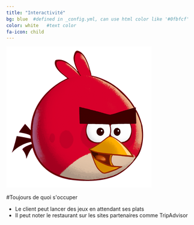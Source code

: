 ```yaml
---
title: "Interactivité"
bg: blue  #defined in _config.yml, can use html color like '#0fbfcf'
color: white   #text color
fa-icon: child
---
```


<img class="row small column" style="margin-right:40px" src="img/angrybirds.png" alt="Angry Birds" title="Angry Birds" />

#Toujours de quoi s'occuper

- Le client peut lancer des jeux en attendant ses plats
- Il peut noter le restaurant sur les sites partenaires comme TripAdvisor

